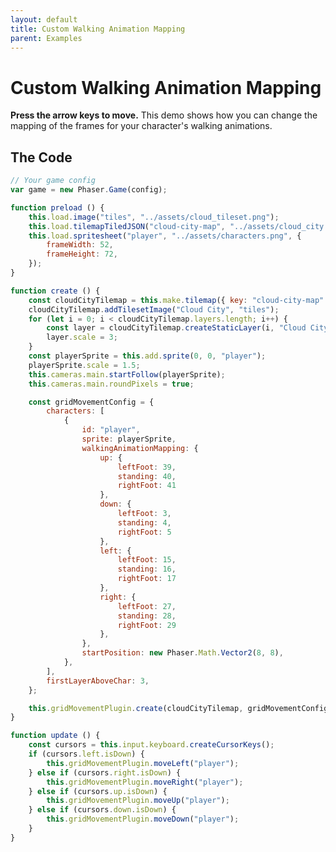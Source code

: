 ```yaml
---
layout: default
title: Custom Walking Animation Mapping
parent: Examples
---
```


# Custom Walking Animation Mapping
**Press the arrow keys to move.** This demo shows how you can change the mapping of the frames for your character's walking animations.

<div id="game"></div>

<script src="js/phaser.min.js"></script>
<script src="js/pgmp.min.js"></script>
<script src="js/getBasicConfig.js"></script>

<script>
    const config = getBasicConfig(preload, create, update);
    var game = new Phaser.Game(config);

    function preload () {
        this.load.image("tiles", "assets/cloud_tileset.png");
        this.load.tilemapTiledJSON("cloud-city-map", "assets/cloud_city.json");
        this.load.spritesheet("player", "assets/characters.png", {
            frameWidth: 52,
            frameHeight: 72,
        });
    }

    function create () {
        const cloudCityTilemap = this.make.tilemap({ key: "cloud-city-map" });
        cloudCityTilemap.addTilesetImage("Cloud City", "tiles");
        for (let i = 0; i < cloudCityTilemap.layers.length; i++) {
            const layer = cloudCityTilemap.createStaticLayer(i, "Cloud City", 0, 0);
            layer.scale = 3;
        }
        const playerSprite = this.add.sprite(0, 0, "player");
        playerSprite.scale = 1.5;
        this.cameras.main.startFollow(playerSprite);
        this.cameras.main.roundPixels = true;

        const gridMovementConfig = {
            characters: [
                {
                    id: "player",
                    sprite: playerSprite,
                    walkingAnimationMapping: {
                        up: {
                            leftFoot: 39,
                            standing: 40,
                            rightFoot: 41
                        },
                        down: {
                            leftFoot: 3,
                            standing: 4,
                            rightFoot: 5
                        },
                        left: {
                            leftFoot: 15,
                            standing: 16,
                            rightFoot: 17
                        },
                        right: {
                            leftFoot: 27,
                            standing: 28,
                            rightFoot: 29
                        },
                    },
                    startPosition: new Phaser.Math.Vector2(8, 8),
                },
            ],
            firstLayerAboveChar: 3,
        };

        this.gridMovementPlugin.create(cloudCityTilemap, gridMovementConfig);
    }

    function update () {
        const cursors = this.input.keyboard.createCursorKeys();
        if (cursors.left.isDown) {
            this.gridMovementPlugin.moveLeft("player");
        } else if (cursors.right.isDown) {
            this.gridMovementPlugin.moveRight("player");
        } else if (cursors.up.isDown) {
            this.gridMovementPlugin.moveUp("player");
        } else if (cursors.down.isDown) {
            this.gridMovementPlugin.moveDown("player");
        }
    }
</script>

## The Code
```javascript
// Your game config
var game = new Phaser.Game(config);

function preload () {
    this.load.image("tiles", "../assets/cloud_tileset.png");
    this.load.tilemapTiledJSON("cloud-city-map", "../assets/cloud_city.json");
    this.load.spritesheet("player", "../assets/characters.png", {
        frameWidth: 52,
        frameHeight: 72,
    });
}

function create () {
    const cloudCityTilemap = this.make.tilemap({ key: "cloud-city-map" });
    cloudCityTilemap.addTilesetImage("Cloud City", "tiles");
    for (let i = 0; i < cloudCityTilemap.layers.length; i++) {
        const layer = cloudCityTilemap.createStaticLayer(i, "Cloud City", 0, 0);
        layer.scale = 3;
    }
    const playerSprite = this.add.sprite(0, 0, "player");
    playerSprite.scale = 1.5;
    this.cameras.main.startFollow(playerSprite);
    this.cameras.main.roundPixels = true;

    const gridMovementConfig = {
        characters: [
            {
                id: "player",
                sprite: playerSprite,
                walkingAnimationMapping: {
                    up: {
                        leftFoot: 39,
                        standing: 40,
                        rightFoot: 41
                    },
                    down: {
                        leftFoot: 3,
                        standing: 4,
                        rightFoot: 5
                    },
                    left: {
                        leftFoot: 15,
                        standing: 16,
                        rightFoot: 17
                    },
                    right: {
                        leftFoot: 27,
                        standing: 28,
                        rightFoot: 29
                    },
                },
                startPosition: new Phaser.Math.Vector2(8, 8),
            },
        ],
        firstLayerAboveChar: 3,
    };

    this.gridMovementPlugin.create(cloudCityTilemap, gridMovementConfig);
}

function update () {
    const cursors = this.input.keyboard.createCursorKeys();
    if (cursors.left.isDown) {
        this.gridMovementPlugin.moveLeft("player");
    } else if (cursors.right.isDown) {
        this.gridMovementPlugin.moveRight("player");
    } else if (cursors.up.isDown) {
        this.gridMovementPlugin.moveUp("player");
    } else if (cursors.down.isDown) {
        this.gridMovementPlugin.moveDown("player");
    }
}
```